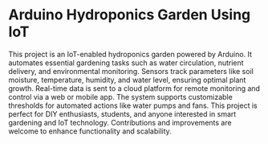 # Arduino Hydroponics Garden Using IoT


This project is an IoT-enabled hydroponics garden powered by Arduino.  It automates essential gardening tasks such as water circulation, nutrient delivery, and environmental monitoring. Sensors track parameters like soil moisture, temperature, humidity, and water level, ensuring optimal plant growth. Real-time data is sent to a cloud platform for remote monitoring and control via a web or mobile app. The system supports customizable thresholds for automated actions like water pumps and fans. This project is perfect for DIY enthusiasts, students, and anyone interested in smart gardening and IoT technology. Contributions and improvements are welcome to enhance functionality and scalability.
